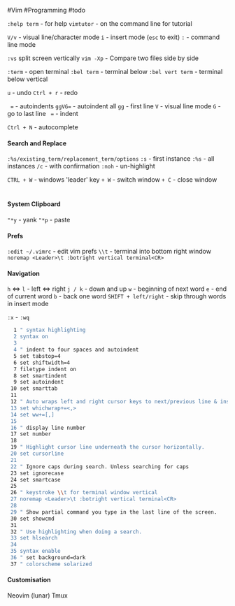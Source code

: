 #Vim #Programming #todo 

`:help term` - for help
`vimtutor` - on the command line for tutorial

`V/v` - visual line/character mode
`i` - insert mode (`esc` to exit)
`:` - command line mode

`:vs` split screen vertically
`vim -Xp` - Compare two files side by side

`:term` - open terminal
`:bel term` - terminal below
`:bel vert term` - terminal below vertical

`u` - undo
`Ctrl + r` - redo

` =` - autoindents
`ggVG=` - autoindent all
	`gg` - first line
	`V` - visual line mode
	`G` - go to last line
	` =` - indent

`Ctrl + N` - autocomplete
#### Search and Replace
`:%s/existing_term/replacement_term/options`
`:s` - first instance
`:%s` - all instances
`/c` - with confirmation
`:noh` - un-highlight

`CTRL + W` - windows 'leader' key
	`+ W` - switch window
	`+ C` - close window
#
#### System Clipboard
`"*y` - yank
`"*p` - paste
#### Prefs
`:edit ~/.vimrc` - edit vim prefs
`\\t` - terminal into bottom right window
	`noremap <Leader>\t :botright vertical terminal<CR>`
#### Navigation
`h` <=> `l` - left <=> right
`j / k` - down and up
`w` - beginning of next word
`e` - end of current word
`b` - back one word
`SHIFT + left/right` - skip through words in insert mode

`:x` - `:wq`

```bash
  1 " syntax highlighting
  2 syntax on
  3
  4 " indent to four spaces and autoindent
  5 set tabstop=4
  6 set shiftwidth=4
  7 filetype indent on
  8 set smartindent
  9 set autoindent
 10 set smarttab
 11
 12 " Auto wraps left and right cursor keys to next/previous line & insert mode
 13 set whichwrap+=<,>
 14 set ww+=[,]
 15
 16 " display line number
 17 set number
 18
 19 " Highlight cursor line underneath the cursor horizontally.
 20 set cursorline
 21
 22 " Ignore caps during search. Unless searching for caps
 23 set ignorecase
 24 set smartcase
 25
 26 " keystroke \\t for terminal window vertical
 27 noremap <Leader>\t :botright vertical terminal<CR>
 28
 29 " Show partial command you type in the last line of the screen.
 30 set showcmd
 31
 32 " Use highlighting when doing a search.
 33 set hlsearch
 34
 35 syntax enable
 36 " set background=dark
 37 " colorscheme solarized
```
#### Customisation
Neovim (lunar)
Tmux